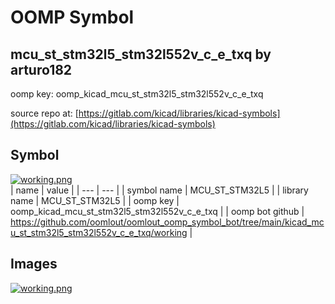 # OOMP Symbol  
## mcu_st_stm32l5_stm32l552v_c_e_txq  by arturo182  
  
oomp key: oomp_kicad_mcu_st_stm32l5_stm32l552v_c_e_txq  
  
source repo at: [https://gitlab.com/kicad/libraries/kicad-symbols](https://gitlab.com/kicad/libraries/kicad-symbols)  
## Symbol  
  
[![working.png](working_600.png)](working.png)  
| name | value | 
| --- | --- | 
| symbol name | MCU_ST_STM32L5 | 
| library name | MCU_ST_STM32L5 | 
| oomp key | oomp_kicad_mcu_st_stm32l5_stm32l552v_c_e_txq | 
| oomp bot github | https://github.com/oomlout/oomlout_oomp_symbol_bot/tree/main/kicad_mcu_st_stm32l5_stm32l552v_c_e_txq/working | 
## Images  
  
[![working.png](working_140.png)](working.png)  
